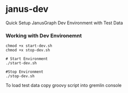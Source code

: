 # janus-dev
Quick Setup JanusGraph Dev Environment with Test Data

### Working with Dev Environemnt
```
chmod +x start-dev.sh
chmod +x stop-dev.sh

# Start Environment
./start-dev.sh

#Stop Environment
./stop-dev.sh
```


To load test data copy groovy script into gremlin console
